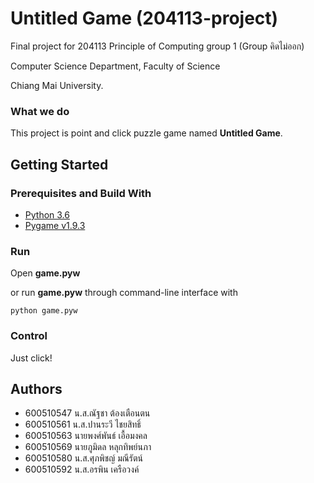 # Untitled Game (204113-project)

Final project for 204113 Principle of Computing group 1 (Group คิดไม่ออก)

Computer Science Department, Faculty of Science

Chiang Mai University.

### What we do

This project is point and click puzzle game named **Untitled Game**.

## Getting Started

### Prerequisites and Build With

* [Python 3.6](https://www.python.org/downloads/) 
* [Pygame v1.9.3](https://www.python.org/downloads/) 

### Run

Open **game.pyw**

or run **game.pyw** through command-line interface with

```
python game.pyw
```
### Control

Just click!

## Authors

* 600510547	น.ส.ณัฐชา	ต้องเตือนตน
* 600510561	น.ส.ปานระวี	ไชยสิทธิ์
* 600510563	นายพงศ์พันธ์	เอื้อมงคล
* 600510569	นายภูมิดล	หลุกทิพย์นภา
* 600510580	น.ส.ศุภพิชญ์	มณีรัตน์
* 600510592	น.ส.อรพิน	เครือวงค์
